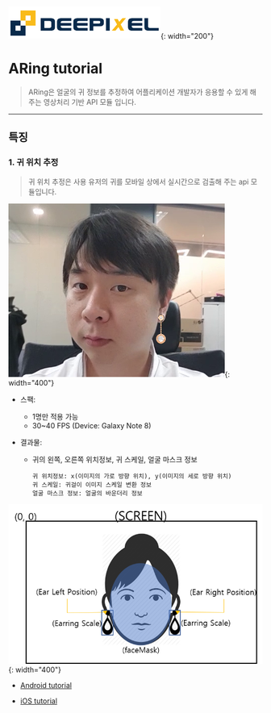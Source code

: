 ![deepixel.xyz](./img/Deepixel_logo.PNG){: width="200"}

# ARing tutorial

>ARing은 얼굴의 귀 정보를 추정하여 어플리케이션 개발자가 응용할 수 있게 해주는 영상처리 기반 API 모듈 입니다.  

***

## 특징

### 1. 귀 위치 추정

> 귀 위치 추정은 사용 유저의 귀를 모바일 상에서 실시간으로 검출해 주는 api 모듈입니다. 

![aring display](./img/ARing_Display.png){: width="400"}

- 스팩:
  - 1명만 적용 가능
  - 30~40 FPS (Device: Galaxy Note 8)

- 결과물:  
  - 귀의 왼쪽, 오른쪽 위치정보, 귀 스케일, 얼굴 마스크 정보

    ```text
    귀 위치정보: x(이미지의 가로 방향 위치), y(이미지의 세로 방향 위치)
    귀 스케일: 귀걸이 이미지 스케일 변환 정보
    얼굴 마스크 정보: 얼굴의 바운더리 정보
    ```  

![aring result](./img/ARing_result.png){: width="400"}

- [Android tutorial][android]

- [iOS tutorial][ios]
  
[android]: android.md
[iOS]: ios.md
